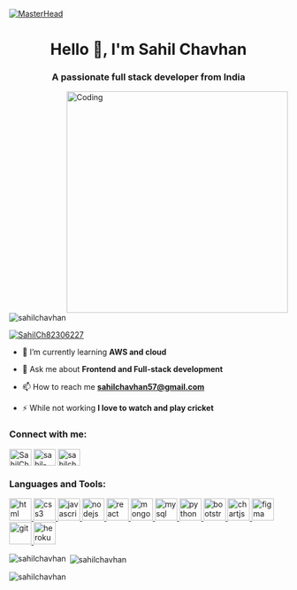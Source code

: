 [![MasterHead](https://th.bing.com/th/id/R.75ea38495d3a5bc0c90316b57f9bbfb5?rik=CKmgcCEhXQE1OA&riu=http%3a%2f%2fwww.pramukhdigital.com%2fwp-content%2fuploads%2f2018%2f07%2fNew-PNC-Animated-Banners.gif&ehk=fs6XGSkrODbDz9LuU2tZgUw5aQd76DxwLvAaGpktUZI%3d&risl=&pid=ImgRaw&r=0)](https://www.linkedin.com/in/sahil-chavhan-3a94801b0/)
<h1 align="center">Hello 👋, I'm Sahil Chavhan</h1>
<h3 align="center">A passionate full stack developer from India</h3>
<img align="right" alt="Coding" width="400" src="https://cdn.dribbble.com/users/1162077/screenshots/3848914/programmer.gif">

<p align="left"> <img src="https://komarev.com/ghpvc/?username=sahilchavhan&label=Profile%20views&color=0e75b6&style=flat" alt="sahilchavhan" /> </p>

<p align="left"> <a href="https://twitter.com/SahilCh82306227" target="blank"><img src="https://img.shields.io/twitter/follow/SahilCh82306227?logo=twitter&style=for-the-badge" alt="SahilCh82306227" /></a> </p>


- 🌱 I’m currently learning **AWS and cloud**

- 💬 Ask me about **Frontend and Full-stack development**

- 📫 How to reach me **sahilchavhan57@gmail.com**

- ⚡ While not working **I love to watch and play cricket**

<h3 align="left">Connect with me:</h3>
<p align="left">
<a href="https://twitter.com/SahilCh82306227" target="blank"><img align="center" src="https://www.vectorlogo.zone/logos/twitter/twitter-tile.svg" alt="SahilCh82306227" height="30" width="40" /></a>
<a href="https://www.linkedin.com/in/sahil-chavhan-3a94801b0/" target="blank"><img align="center" src="https://www.vectorlogo.zone/logos/linkedin/linkedin-tile.svg" alt="sahil-chavhan-3a94801b0" height="30" width="40" /></a>
<a href="https://instagram.com/sahilchavhan.cpp" target="blank"><img align="center" src="https://www.vectorlogo.zone/logos/instagram/instagram-icon.svg" alt="sahilchavhan.cpp" height="30" width="40" /></a>
</p>

<h3 align="left">Languages and Tools:</h3>

<p align="left">  
<a href="https://www.w3schools.com/html/" target="_blank" rel="noreferrer"> <img src="https://www.vectorlogo.zone/logos/w3_html5/w3_html5-icon.svg" alt="html" width="40" height="40"/> </a> <a href="https://www.w3schools.com/css/" target="_blank" rel="noreferrer"> <img src="https://www.vectorlogo.zone/logos/w3_css/w3_css-official.svg" alt="css3" width="40" height="40"/> </a> <a href="https://developer.mozilla.org/en-US/docs/Web/JavaScript" target="_blank" rel="noreferrer"> <img src="https://www.vectorlogo.zone/logos/javascript/javascript-vertical.svg" alt="javascript" width="40" height="40"/> </a> <a href="https://nodejs.org" target="_blank" rel="noreferrer"> <img src="https://www.vectorlogo.zone/logos/nodejs/nodejs-horizontal.svg" alt="nodejs" width="40" height="40"/> </a> <a href="https://reactjs.org/" target="_blank" rel="noreferrer"> <img src="https://www.vectorlogo.zone/logos/reactjs/reactjs-icon.svg" alt="react" width="40" height="40"/> </a> <a href="https://www.mongodb.com/" target="_blank" rel="noreferrer"> <img src="https://www.vectorlogo.zone/logos/mongodb/mongodb-icon.svg" alt="mongodb" width="40" height="40"/> </a> <a href="https://www.mysql.com/" target="_blank" rel="noreferrer"> <img src="https://www.vectorlogo.zone/logos/mysql/mysql-official.svg" alt="mysql" width="40" height="40"/> </a> <a href="https://www.python.org" target="_blank" rel="noreferrer"> <img src="https://www.vectorlogo.zone/logos/python/python-vertical.svg" alt="python" width="40" height="40"/> </a> <a href="https://getbootstrap.com" target="_blank" rel="noreferrer"> <img src="https://www.vectorlogo.zone/logos/getbootstrap/getbootstrap-icon.svg" alt="bootstrap" width="40" height="40"/> </a> <a href="https://www.chartjs.org" target="_blank" rel="noreferrer"> <img src="https://www.chartjs.org/media/logo-title.svg" alt="chartjs" width="40" height="40"/> </a> <a href="https://www.figma.com/" target="_blank" rel="noreferrer"> <img src="https://www.vectorlogo.zone/logos/figma/figma-icon.svg" alt="figma" width="40" height="40"/> </a> <a href="https://git-scm.com/" target="_blank" rel="noreferrer"> <img src="https://www.vectorlogo.zone/logos/git-scm/git-scm-icon.svg" alt="git" width="40" height="40"/> </a> <a href="https://heroku.com" target="_blank" rel="noreferrer"> <img src="https://www.vectorlogo.zone/logos/heroku/heroku-icon.svg" alt="heroku" width="40" height="40"/> </a> 
</p>

<p><img align="left" src="https://github-readme-stats.vercel.app/api/top-langs?username=sahilchavhan&show_icons=true&locale=en&layout=compact" alt="sahilchavhan" /></p>

<p>&nbsp;<img align="center" src="https://github-readme-stats.vercel.app/api?username=sahilchavhan&show_icons=true&locale=en" alt="sahilchavhan" /></p>

<p><img align="center" src="https://github-readme-streak-stats.herokuapp.com/?user=sahilchavhan&" alt="sahilchavhan" /></p>
